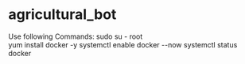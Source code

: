 # agricultural_bot

Use following Commands:
sudo su - root               
 yum install docker -y
systemctl enable  docker --now
systemctl status docker

